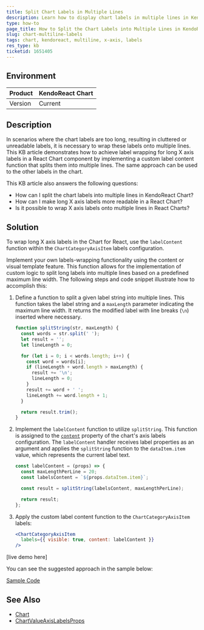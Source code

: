 ```yaml
---
title: Split Chart Labels in Multiple Lines
description: Learn how to display chart labels in multiple lines in KendoReact Chart when the labels size is too big.
type: how-to
page_title: How to Split the Chart Labels into Multiple Lines in KendoReact Chart
slug: chart-multiline-labels
tags: chart, kendoreact, multiline, x-axis, labels
res_type: kb
ticketid: 1651405
---
```


## Environment

| Product | KendoReact Chart |
| --- | --- |
| Version | Current |

## Description

In scenarios where the chart labels are too long, resulting in cluttered or unreadable labels, it is necessary to wrap these labels onto multiple lines. This KB article demonstrates how to achieve label wrapping for long X axis labels in a React Chart component by implementing a custom label content function that splits them into multiple lines. The same approach can be used to the other labels in the chart.

This KB article also answers the following questions:
- How can I split the chart labels into multiple lines in KendoReact Chart?
- How can I make long X axis labels more readable in a React Chart?
- Is it possible to wrap X axis labels onto multiple lines in React Charts?

## Solution

To wrap long X axis labels in the Chart for React, use the `labelContent` function within the `ChartCategoryAxisItem` labels configuration.  

Implement your own labels-wrapping functionality using the content or visual template feature. This function allows for the implementation of custom logic to split long labels into multiple lines based on a predefined maximum line width. The following steps and code snippet illustrate how to accomplish this: 

1. Define a function to split a given label string into multiple lines. This function takes the label string and a `maxLength` parameter indicating the maximum line width. It returns the modified label with line breaks (`\n`) inserted where necessary.

    ```jsx
    function splitString(str, maxLength) {
      const words = str.split(' ');
      let result = '';
      let lineLength = 0;

      for (let i = 0; i < words.length; i++) {
        const word = words[i];
        if (lineLength + word.length > maxLength) {
          result += '\n';
          lineLength = 0;
        }
        result += word + ' ';
        lineLength += word.length + 1;
      }

      return result.trim();
    }
    ```

2. Implement the `labelContent` function to utilize `splitString`. This function is assigned to the [`content`](https://www.telerik.com/kendo-react-ui/components/charts/api/ChartXAxisLabelsProps/#toc-content) property of the chart's axis labels configuration. The `labelContent` handler receives label properties as an argument and applies the `splitString` function to the `dataItem.item` value, which represents the current label text.

    ```jsx
    const labelContent = (props) => {
      const maxLengthPerLine = 20;
      const labelsContent = `${props.dataItem.item}`;

      const result = splitString(labelsContent, maxLengthPerLine);

      return result;
    };
    ```

3. Apply the custom label content function to the `ChartCategoryAxisItem` labels:

    ```jsx
    <ChartCategoryAxisItem
      labels={{ visible: true, content: labelContent }}
    />
    ```

[live demo here] 

You can see the suggested approach in the sample below:

[Sample Code](https://stackblitz.com/edit/react-yg6z7l-qzkxp9?file=app%2Fmain.jsx)

## See Also

- [Chart](https://www.telerik.com/kendo-react-ui/components/charts/overview/)
- [ChartValueAxisLabelsProps](https://www.telerik.com/kendo-react-ui/components/charts/api/ChartValueAxisLabelsProps/#toc-step)
